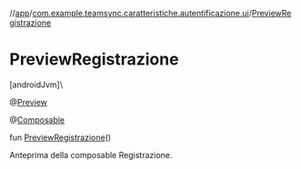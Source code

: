 //[app](../../index.md)/[com.example.teamsync.caratteristiche.autentificazione.ui](index.md)/[PreviewRegistrazione](-preview-registrazione.md)

# PreviewRegistrazione

[androidJvm]\

@[Preview](https://developer.android.com/reference/kotlin/androidx/compose/ui/tooling/preview/Preview.html)

@[Composable](https://developer.android.com/reference/kotlin/androidx/compose/runtime/Composable.html)

fun [PreviewRegistrazione](-preview-registrazione.md)()

Anteprima della composable Registrazione.
